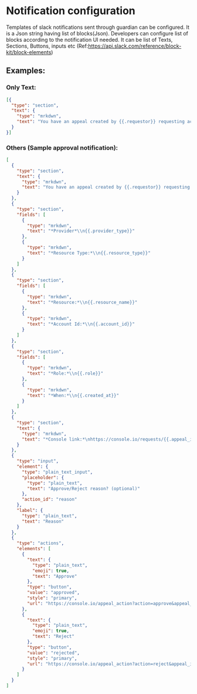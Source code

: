 # Notification configuration

Templates of slack notifications sent through guardian can be configured.
It is a Json string having list of blocks(Json). Developers can configure list of blocks according to the notification UI needed.
It can be list of Texts, Sections, Buttons, inputs etc (Ref:https://api.slack.com/reference/block-kit/block-elements)


## Examples:

### Only Text:

```json
[{
  "type": "section",
  "text": {
    "type": "mrkdwn", 
    "text": "You have an appeal created by {{.requestor}} requesting access to {{.resource_name}} with role {{.role}}. Appeal ID: {{.appeal_id}}"
  } 
}]
```


### Others (Sample approval notification):

```json
[
  {
    "type": "section",
    "text": {
      "type": "mrkdwn",
      "text": "You have an appeal created by {{.requestor}} requesting access to {{.resource_name}} with role {{.role}}. Appeal ID: {{.appeal_id}}"
    }
  },
  {
    "type": "section",
    "fields": [
      {
        "type": "mrkdwn",
        "text": "*Provider*\\n{{.provider_type}}"
      },
      {
        "type": "mrkdwn",
        "text": "*Resource Type:*\\n{{.resource_type}}"
      }
    ]
  },
  {
    "type": "section",
    "fields": [
      {
        "type": "mrkdwn",
        "text": "*Resource:*\\n{{.resource_name}}"
      },
      {
        "type": "mrkdwn",
        "text": "*Account Id:*\\n{{.account_id}}"
      }
    ]
  },
  {
    "type": "section",
    "fields": [
      {
        "type": "mrkdwn",
        "text": "*Role:*\\n{{.role}}"
      },
      {
        "type": "mrkdwn",
        "text": "*When:*\\n{{.created_at}}"
      }
    ]
  },
  {
    "type": "section",
    "text": {
      "type": "mrkdwn",
      "text": "*Console link:*\nhttps://console.io/requests/{{.appeal_id}}"
    }
  },
  {
    "type": "input",
    "element": {
      "type": "plain_text_input",
      "placeholder": {
        "type": "plain_text",
        "text": "Approve/Reject reason? (optional)"
      },
      "action_id": "reason"
    },
    "label": {
      "type": "plain_text",
      "text": "Reason"
    }
  },
  {
    "type": "actions",
    "elements": [
      {
        "text": {
          "type": "plain_text",
          "emoji": true,
          "text": "Approve"
        },
        "type": "button",
        "value": "approved",
        "style": "primary",
        "url": "https://console.io/appeal_action?action=approve&appeal_id={{.appeal_id}}&approval_step={{.approval_step}}&actor={{.actor}}"
      },
      {
        "text": {
          "type": "plain_text",
          "emoji": true,
          "text": "Reject"
        },
        "type": "button",
        "value": "rejected",
        "style": "primary",
        "url": "https://console.io/appeal_action?action=reject&appeal_id={{.appeal_id}}&approval_step={{.approval_step}}&actor={{.actor}}"
      }
    ]
  }
]
```

